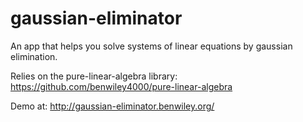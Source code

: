 # gaussian-eliminator

An app that helps you solve systems of linear equations by gaussian elimination.

Relies on the pure-linear-algebra library: https://github.com/benwiley4000/pure-linear-algebra

Demo at: http://gaussian-eliminator.benwiley.org/

